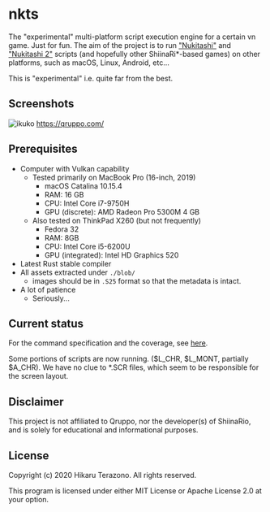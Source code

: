 # nkts

The "experimental" multi-platform script execution engine for a certain vn game. Just for fun.
The aim of the project is to run ["Nukitashi"](https://qruppo.com/products/nukitashi/) and 
["Nukitashi 2"](https://qruppo.com/products/nukitashi2/) scripts (and hopefully other ShiinaRi*-based
games) on other platforms, such as macOS, Linux, Android, etc...

This is "experimental" i.e. quite far from the best.

## Screenshots

![ikuko](assets/screenshot_ikuko.png)
https://qruppo.com/

## Prerequisites

* Computer with Vulkan capability
    * Tested primarily on MacBook Pro (16-inch, 2019)
        * macOS Catalina 10.15.4
        * RAM: 16 GB
        * CPU: Intel Core i7-9750H
        * GPU (discrete): AMD Radeon Pro 5300M 4 GB
    * Also tested on ThinkPad X260 (but not frequently)
        * Fedora 32
        * RAM: 8GB
        * CPU: Intel Core i5-6200U
        * GPU (integrated): Intel HD Graphics 520
* Latest Rust stable compiler
* All assets extracted under `./blob/`
    * images should be in `.S25` format so that the metadata is intact.
* A lot of patience
    * Seriously...

## Current status

For the command specification and the coverage, see [here](COMMANDS.md).

Some portions of scripts are now running. ($L_CHR, $L_MONT, partially $A_CHR).
We have no clue to *.SCR files, which seem to be responsible for the screen layout.

## Disclaimer

This project is not affiliated to Qruppo, nor the developer(s) of ShiinaRio,
and is solely for educational and informational purposes.

## License

Copyright (c) 2020 Hikaru Terazono. All rights reserved.

This program is licensed under either MIT License or Apache License 2.0 at your option.

